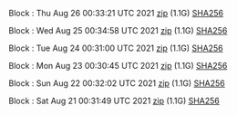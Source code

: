 Block [](https://testnet-insight.dashevo.org/insight/block/): Thu Aug 26 00:33:21 UTC 2021 [zip](https://dash-bootstrap.ams3.digitaloceanspaces.com/testnet/2021-08-26/bootstrap.dat.zip) (1.1G) [SHA256](https://dash-bootstrap.ams3.digitaloceanspaces.com/testnet/2021-08-26/sha256.txt)

Block [](https://testnet-insight.dashevo.org/insight/block/): Wed Aug 25 00:34:58 UTC 2021 [zip](https://dash-bootstrap.ams3.digitaloceanspaces.com/testnet/2021-08-25/bootstrap.dat.zip) (1.1G) [SHA256](https://dash-bootstrap.ams3.digitaloceanspaces.com/testnet/2021-08-25/sha256.txt)

Block [](https://testnet-insight.dashevo.org/insight/block/): Tue Aug 24 00:31:00 UTC 2021 [zip](https://dash-bootstrap.ams3.digitaloceanspaces.com/testnet/2021-08-24/bootstrap.dat.zip) (1.1G) [SHA256](https://dash-bootstrap.ams3.digitaloceanspaces.com/testnet/2021-08-24/sha256.txt)

Block [](https://testnet-insight.dashevo.org/insight/block/): Mon Aug 23 00:30:45 UTC 2021 [zip](https://dash-bootstrap.ams3.digitaloceanspaces.com/testnet/2021-08-23/bootstrap.dat.zip) (1.1G) [SHA256](https://dash-bootstrap.ams3.digitaloceanspaces.com/testnet/2021-08-23/sha256.txt)

Block [](https://testnet-insight.dashevo.org/insight/block/): Sun Aug 22 00:32:02 UTC 2021 [zip](https://dash-bootstrap.ams3.digitaloceanspaces.com/testnet/2021-08-22/bootstrap.dat.zip) (1.1G) [SHA256](https://dash-bootstrap.ams3.digitaloceanspaces.com/testnet/2021-08-22/sha256.txt)

Block [](https://testnet-insight.dashevo.org/insight/block/): Sat Aug 21 00:31:49 UTC 2021 [zip](https://dash-bootstrap.ams3.digitaloceanspaces.com/testnet/2021-08-21/bootstrap.dat.zip) (1.1G) [SHA256](https://dash-bootstrap.ams3.digitaloceanspaces.com/testnet/2021-08-21/sha256.txt)
